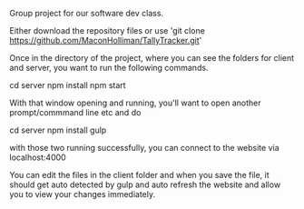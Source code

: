 Group project for our software dev class.

Either download the repository files or use 'git clone https://github.com/MaconHolliman/TallyTracker.git'

Once in the directory of the project, where you can see the folders for client and server, you want to run the following commands.

cd server npm install npm start

With that window opening and running, you'll want to open another prompt/commmand line etc and do

cd server npm install gulp

with those two running successfully, you can connect to the website via localhost:4000

You can edit the files in the client folder and when you save the file, it should get auto detected by gulp and auto refresh the website and allow you to view your changes immediately.
